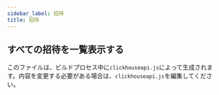 ```yaml
---
sidebar_label: 招待
title: 招待
---
```


## すべての招待を一覧表示する

このファイルは、ビルドプロセス中に`clickhouseapi.js`によって生成されます。内容を変更する必要がある場合は、`clickhouseapi.js`を編集してください。
